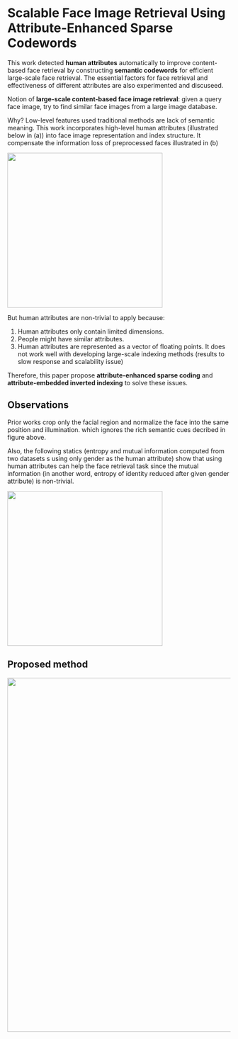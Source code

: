 # Scalable Face Image Retrieval Using Attribute-Enhanced Sparse Codewords
This work detected **human attributes** automatically to improve content-based face retrieval
by constructing **semantic codewords** for efficient large-scale face retrieval.
The essential factors for face retrieval and effectiveness of different attributes are also experimented and discuseed.

Notion of **large-scale content-based face image retrieval**:
given a query face image, try to find similar face images from a large image database. 

Why? Low-level features used traditional methods are lack of semantic meaning.
This work incorporates high-level human attributes (illustrated below in (a)) into
face image representation and index structure. It compensate the information loss of preprocessed faces illustrated in (b)

<img src="https://i.imgur.com/8Q5r4gL.png" width=350>

But human attributes are non-trivial to apply because:
1. Human attributes only contain limited dimensions.
2. People might have similar attributes.
3. Human attributes are represented as a vector of floating points. It does not work well with developing large-scale indexing methods (results to slow response and scalability issue)

Therefore, this paper propose **attribute-enhanced sparse coding** and **attribute-embedded inverted indexing** to solve these issues.

## Observations
Prior works crop only the facial region and normalize the face into the same position
and illumination. which ignores the rich semantic cues decribed in figure above.

Also, the following statics (entropy and mutual information computed from two datasets s using only gender
as the human attribute) show that using human attributes can help the face retrieval task since the mutual information
(in another word, entropy of identity reduced after given gender attribute) is non-trivial.

<img src="https://i.imgur.com/4ofApi9.png" width=350>

## Proposed method
<img src="https://i.imgur.com/1udgZfb.png" width=800>

